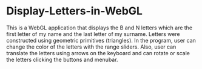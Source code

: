 # Display-Letters-in-WebGL
This is a WebGL application that displays the B and N letters which are the first letter of my name and the last letter of my surname. Letters were constructed using geometric primitives (triangles). In the program, user can change the color of the letters with the range sliders. Also, user can translate the letters using arrows on the keyboard and can rotate or scale the letters clicking the buttons and menubar.
